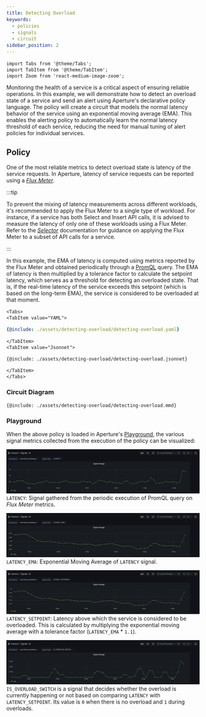 ```yaml
---
title: Detecting Overload
keywords:
  - policies
  - signals
  - circuit
sidebar_position: 2
---
```


```mdx-code-block
import Tabs from '@theme/Tabs';
import TabItem from '@theme/TabItem';
import Zoom from 'react-medium-image-zoom';
```

Monitoring the health of a service is a critical aspect of ensuring reliable
operations. In this example, we will demonstrate how to detect an overload state
of a service and send an alert using Aperture's declarative policy language. The
policy will create a circuit that models the normal latency behavior of the
service using an exponential moving average (EMA). This enables the alerting
policy to automatically learn the normal latency threshold of each service,
reducing the need for manual tuning of alert policies for individual services.

## Policy

One of the most reliable metrics to detect overload state is latency of the
service requests. In Aperture, latency of service requests can be reported using
a [_Flux Meter_](/concepts/flux-meter.md).

:::tip

To prevent the mixing of latency measurements across different workloads, it's
recommended to apply the Flux Meter to a single type of workload. For instance,
if a service has both Select and Insert API calls, it is advised to measure the
latency of only one of these workloads using a Flux Meter. Refer to the
[_Selector_](/concepts/selector.md) documentation for guidance on applying the
Flux Meter to a subset of API calls for a service.

:::

In this example, the EMA of latency is computed using metrics reported by the
Flux Meter and obtained periodically through a
[PromQL](https://prometheus.io/docs/prometheus/latest/querying/basics/) query.
The EMA of latency is then multiplied by a tolerance factor to calculate the
setpoint latency, which serves as a threshold for detecting an overloaded state.
That is, if the real-time latency of the service exceeds this setpoint (which is
based on the long-term EMA), the service is considered to be overloaded at that
moment.

```mdx-code-block
<Tabs>
<TabItem value="YAML">
```

```yaml
{@include: ./assets/detecting-overload/detecting-overload.yaml}
```

```mdx-code-block
</TabItem>
<TabItem value="Jsonnet">
```

```jsonnet
{@include: ./assets/detecting-overload/detecting-overload.jsonnet}
```

```mdx-code-block
</TabItem>
</Tabs>
```

### Circuit Diagram

<Zoom>

```mermaid
{@include: ./assets/detecting-overload/detecting-overload.mmd}
```

</Zoom>

### Playground

When the above policy is loaded in Aperture's
[Playground](https://github.com/fluxninja/aperture/blob/main/playground/README.md),
the various signal metrics collected from the execution of the policy can be
visualized:

<Zoom>

![LATENCY](./assets/detecting-overload/latency.png) `LATENCY`: Signal gathered
from the periodic execution of PromQL query on _Flux Meter_ metrics.

</Zoom>

<Zoom>

![LATENCY_EMA](./assets/detecting-overload/latency_ema.png) `LATENCY_EMA`:
Exponential Moving Average of `LATENCY` signal.

</Zoom>

<Zoom>

![LATENCY_SETPOINT](./assets/detecting-overload/latency_setpoint.png)
`LATENCY_SETPOINT`: Latency above which the service is considered to be
overloaded. This is calculated by multiplying the exponential moving average
with a tolerance factor (`LATENCY_EMA` \* `1.1`).

</Zoom>

<Zoom>

![IS_OVERLOAD_SWITCH](./assets/detecting-overload/is_overload_switch.png)
`IS_OVERLOAD_SWITCH` is a signal that decides whether the overload is currently
happening or not based on comparing `LATENCY` with `LATENCY_SETPOINT`. Its value
is `0` when there is no overload and `1` during overloads.

</Zoom>
